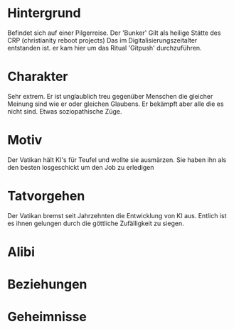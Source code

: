 # Hintergrund
Befindet sich auf einer Pilgerreise. Der 'Bunker' Gilt als heilige Stätte des CRP (christianity reboot projects) Das im Digitalisierungszeitalter entstanden ist. er kam hier um das Ritual 'Gitpush' durchzuführen.

# Charakter
Sehr extrem. Er ist unglaublich treu gegenüber Menschen die gleicher Meinung sind wie er oder gleichen Glaubens. Er bekämpft aber alle die es nicht sind. Etwas soziopathische Züge.
# Motiv
Der Vatikan hält KI's für Teufel und wollte sie ausmärzen. Sie haben ihn als den besten losgeschickt um den Job zu erledigen

# Tatvorgehen
Der Vatikan bremst seit Jahrzehnten die Entwicklung von KI aus. Entlich ist es ihnen gelungen durch die göttliche Zufälligkeit zu siegen.

# Alibi
# Beziehungen
# Geheimnisse
